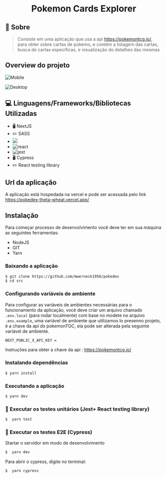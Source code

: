 <h1 align ='center' > Pokemon Cards Explorer </h1>

## 🔖 Sobre

> Consiste em uma aplicação que usa a api https://pokemontcg.io/, para obter sobre cartas de pokemo, e contém a listagem das cartas, busca de cartas específicas, e visualização do detalhes das mesmas

## Overview do projeto

![Mobile](https://github.com/mwerneck1956/pokedex/blob/master/OverviewPokemonCardsMobile.gif)

![Desktop](https://github.com/mwerneck1956/pokedex/blob/master/OverviewPokemonCardsDesktop.gif)

## 💻 Linguagens/Frameworks/Bibliotecas Utilizadas

- 🖥️ NextJS
- ✏️ SASS
- <img src = 'https://badges.aleen42.com/src/javascript.svg'>
- <img alt = 'react' src = "https://badges.aleen42.com/src/react.svg">
- <img alt ='jest' src = 'https://badges.aleen42.com/src/jest_1.svg'>
- 🖥️ Cypress
- ✏️ React testing library

## Url da aplicação

A aplicação está hospedada na vercel e pode ser acessada pelo link https://pokedex-theta-wheat.vercel.app/

## Instalação

Para começar processo de desenvolvimento você deve ter em sua máquina as seguintes ferramentas:

- NodeJS
- GIT
- Yarn

### Baixando a aplicação

```bash
$ git clone https://github.com/mwerneck1956/pokedex
$ cd src
```

### Configurando variáveis de ambiente

Para configurar as variáveis de ambientes necessárias para o funcionamento da aplicação, você deve criar um arquivo chamado `.env.local` (para rodar localmente) com base no modete no arquivo `.env.example`, uma variável de ambiente que utilizamos lo presenno projeto, é a chave da api do pokemonTGC, ela pode ser alterada pela seguinte variável de ambiente.

```bash
NEXT_PUBLIC_X_API_KEY =
```

Instruções para obter a chave da api : https://pokemontcg.io/

### Instalando dependências

```bash
$ yarn install
```

### Executando a aplicação

```bash
$ yarn dev
```

### 🧪 Executar os testes unitários (Jest+ React testing library)

```bash
$  yarn test
```

### 🧪 Executar os testes E2E (Cypress)

Startar o servidor em modo de desenvolvimento

```bash
$  yarn dev
```

Para abrir o cypress, digite no terminal:

```bash
$  yarn cypress
```
